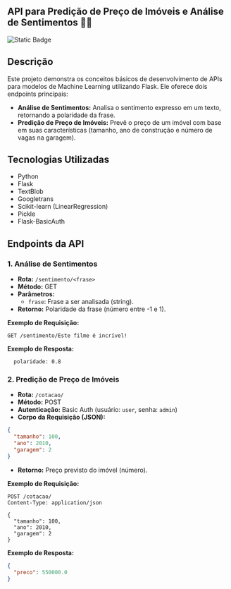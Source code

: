 ## API para Predição de Preço de Imóveis e Análise de Sentimentos 🏡💬

![Static Badge](https://img.shields.io/badge/Status-Finalizado-green)

## Descrição

Este projeto demonstra os conceitos básicos de desenvolvimento de APIs para modelos de Machine Learning utilizando Flask. Ele oferece dois endpoints principais:

- **Análise de Sentimentos:** Analisa o sentimento expresso em um texto, retornando a polaridade da frase.
- **Predição de Preço de Imóveis:** Prevê o preço de um imóvel com base em suas características (tamanho, ano de construção e número de vagas na garagem).

## Tecnologias Utilizadas

- Python
- Flask
- TextBlob
- Googletrans
- Scikit-learn (LinearRegression)
- Pickle
- Flask-BasicAuth

## Endpoints da API

### 1. Análise de Sentimentos

- **Rota:** `/sentimento/<frase>`
- **Método:** GET
- **Parâmetros:**
    - `frase`: Frase a ser analisada (string).
- **Retorno:** Polaridade da frase (número entre -1 e 1).

**Exemplo de Requisição:**
```
GET /sentimento/Este filme é incrível!
```

**Exemplo de Resposta:**
```
  polaridade: 0.8
```

### 2. Predição de Preço de Imóveis

- **Rota:** `/cotacao/`
- **Método:** POST
- **Autenticação:** Basic Auth (usuário: `user`, senha: `admin`)
- **Corpo da Requisição (JSON):**
```json
{
  "tamanho": 100,
  "ano": 2010,
  "garagem": 2
}
```
- **Retorno:** Preço previsto do imóvel (número).

**Exemplo de Requisição:**
```
POST /cotacao/
Content-Type: application/json

{
  "tamanho": 100,
  "ano": 2010,
  "garagem": 2
}
```

**Exemplo de Resposta:**
```json
{
  "preco": 550000.0
}
```
